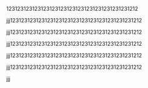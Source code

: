 1231231231231231231231231231231231231231231212




jjj1231231231231231231231231231231231231231231212




jjj1231231231231231231231231231231231231231231212




jjj1231231231231231231231231231231231231231231212




jjj1231231231231231231231231231231231231231231212




jjj1231231231231231231231231231231231231231231212




jjj